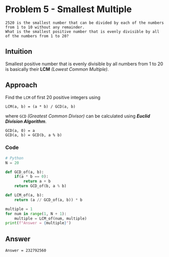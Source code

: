 # Problem 5 - Smallest Multiple
```
2520 is the smallest number that can be divided by each of the numbers from 1 to 10 without any remainder.
What is the smallest positive number that is evenly divisible by all of the numbers from 1 to 20?
```

## Intuition
Smallest positive number that is evenly divisible by all numbers from 1 to 20 is basically their **LCM** _(Lowest Common Multiple)_.

## Approach
Find the `LCM` of first 20 positive integers using
```
LCM(a, b) = (a * b) / GCD(a, b)
```
where `GCD` _(Greatest Common Divisor)_ can be calculated using ***Euclid Division Algorithm***.
```
GCD(a, 0) = a
GCD(a, b) = GCD(b, a % b)
```

### Code 
```Python
# Python
N = 20

def GCD_of(a, b):
    if(a * b == 0):
        return a + b
    return GCD_of(b, a % b)

def LCM_of(a, b):
    return (a // GCD_of(a, b)) * b

multiple = 1
for num in range(1, N + 1):
    multiple = LCM_of(num, multiple)
print(f"Answer = {multiple}")
```

## Answer
```
Answer = 232792560
```